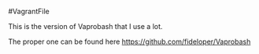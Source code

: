 #VagrantFile

This is the version of Vaprobash that I use a lot.

The proper one can be found here https://github.com/fideloper/Vaprobash
